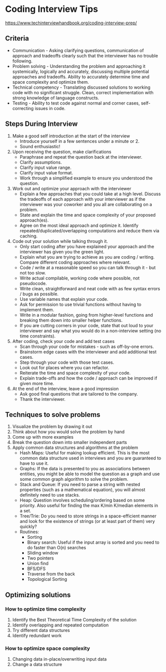 # Coding Interview Tips

https://www.techinterviewhandbook.org/coding-interview-prep/

## Criteria

- Communication - Asking clarifying questions, communication of approach and tradeoffs clearly such that the interviewer has no trouble following.
- Problem solving - Understanding the problem and approaching it systemically, logically and accurately, discussing multiple potential approaches and tradeoffs. Ability to accurately determine time and space complexity and optimize them.
- Technical competency - Translating discussed solutions to working code with no significant struggle. Clean, correct implementation with strong knowledge of language constructs.
- Testing - Ability to test code against normal and corner cases, self-correcting issues in code.

## Steps During Interview

1. Make a good self introduction at the start of the interview
   - Introduce yourself in a few sentences under a minute or 2.
   - Sound enthusiastic!
2. Upon receiving the question, make clarifications
   - Paraphrase and repeat the question back at the interviewer.
   - Clarify assumptions.
   - Clarify input value range.
   - Clarify input value format.
   - Work through a simplified example to ensure you understood the question.
3. Work out and optimize your approach with the interviewer
   - Explain a few approaches that you could take at a high level. Discuss the tradeoffs of each approach with your interviewer as if the interviewer was your coworker and you all are collaborating on a problem.
   - State and explain the time and space complexity of your proposed approach(es).
   - Agree on the most ideal approach and optimize it. Identify repeated/duplicated/overlapping computations and reduce them via caching.
4. Code out your solution while talking through it.
   - Only start coding after you have explained your approach and the interviewer has given you the green light.
   - Explain what you are trying to achieve as you are coding / writing. Compare different coding approaches where relevant.
   - Code / write at a reasonable speed so you can talk through it - but not too slow.
   - Write actual compilable, working code where possible, not pseudocode.
   - Write clean, straightforward and neat code with as few syntax errors / bugs as possible.
   - Use variable names that explain your code.
   - Ask for permission to use trivial functions without having to implement them.
   - Write in a modular fashion, going from higher-level functions and breaking them down into smaller helper functions.
   - If you are cutting corners in your code, state that out loud to your interviewer and say what you would do in a non-interview setting (no time constraints).
5. After coding, check your code and add test cases
   - Scan through your code for mistakes - such as off-by-one errors.
   - Brainstorm edge cases with the interviewer and add additional test cases.
   - Step through your code with those test cases.
   - Look out for places where you can refactor.
   - Reiterate the time and space complexity of your code.
   - Explain trade-offs and how the code / approach can be improved if given more time.
6. At the end of the interview, leave a good impression
   - Ask good final questions that are tailored to the company.
   - Thank the interviewer.

## Techniques to solve problems

1. Visualize the problem by drawing it out
2. Think about how you would solve the problem by hand
3. Come up with more examples
4. Break the question down into smaller independent parts
5. Apply common data structures and algorithms at the problem
   - Hash Maps: Useful for making lookup efficient. This is the most common data structure used in interviews and you are guaranteed to have to use it.
   - Graphs: If the data is presented to you as associations between entities, you might be able to model the question as a graph and use some common graph algorithm to solve the problem.
   - Stack and Queue: If you need to parse a string with nested properties (such as a mathematical equation), you will almost definitely need to use stacks.
   - Heap: Question involves scheduling/ordering based on some priority. Also useful for finding the max K/min K/median elements in a set.
   - Tree/Trie: Do you need to store strings in a space-efficient manner and look for the existence of strings (or at least part of them) very quickly?
   - Routines:
     - Sorting
     - Binary search: Useful if the input array is sorted and you need to do faster than O(n) searches
     - Sliding window
     - Two pointers
     - Union find
     - BFS/DFS
     - Traverse from the back
     - Topological Sorting

## Optimizing solutions

### How to optimize time complexity

1. Identify the Best Theoretical Time Complexity of the solution
2. Identify overlapping and repeated computation
3. Try different data structures
4. Identify redundant work

### How to optimize space complexity

1. Changing data in-place/overwriting input data
2. Change a data structure
